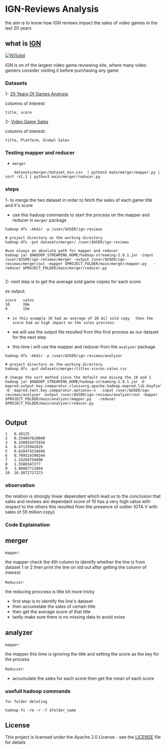 # IGN-Reviews Analysis

the aim is to know how IGN reviews impact the sales of video games
in the last 20 years

## what is [IGN](http://me.ign.com/en/)

[![N|Solid](https://superrepo.org/static/images/icons/original/xplugin.video.ign_com.png.pagespeed.ic.mp10cLVn3C.png)](http://me.ign.com/en/)

IGN is on of the largest video game reviewing site, where many video gamers consider visiting it before purchasing any game

### Datasets 
1- [20 Years Of Games Analysis](https://www.kaggle.com/ash316/20-years-of-games-analysis)

columns of interest:

```
title, score
```

2- [Video Game Sales](https://www.kaggle.com/gregorut/videogamesales)

columns of interest:
```
title, Platform, Global Sales
```
### Testing mapper and reducer
- `merger`
```
    datasets/merger/dataset_min.csv  | python3 main/merger/mapper.py | sort -k1,1 | python3 main/merger/reducer.py 
```

### steps

1- to merge the two dataset in order to fetch the sales of each game title and it's score 
- use this hadoop commands to start the process on the mapper and reducer in _`merger`_ package

```
hadoop dfs -mkdir -p /user/$USER/ign-reviews

# project directory as the working directory
hadoop dfs -put datasets/merger/ /user/$USER/ign-reviews

#use always an absolute path for mapper and reducer 
hadoop jar $HADOOP_STREAMING_HOME/hadoop-streaming-2.8.1.jar -input /user/$USER/ign-reviews/merger -output /user/$USER/ign-reviews/merger/out -mapper $PROJECT_FOLDER/main/merger/mapper.py   -reducer $PROJECT_FOLDER/main/merger/reducer.py


```

2- next step is to get the average sold game copies for each score 

ex output:
```
score   sales
10      20m
9       15m
```
 - ``in this example 10 had an average of 20 mil sold copy  `` 
 ``then the score had an high impact on the sales proccess``
 
- we will use the output file resulted from this first process as our dataset for the next step

- this time i will use the mapper and reducer from the ``analyzer`` package
```
hadoop dfs -mkdir -p /user/$USER/ign-reviews/analyzer

# project directory as the working directory
hadoop dfs -put datasets/merger/titles-scores-sales.csv

# change the sort method since the default one mixing the 10 and 1
hadoop jar $HADOOP_STREAMING_HOME/hadoop-streaming-2.8.1.jar -D mapred.output.key.comparator.class=org.apache.hadoop.mapred.lib.KeyFieldBasedComparator -D  mapred.text.key.comparator.options=-n  -input /user/$USER/ign-reviews/analyzer -output /user/$USER/ign-reviews/analyzer/out -mapper $PROJECT_FOLDER/main/analyzer/mapper.py   -reducer $PROJECT_FOLDER/main/analyzer/reducer.py


```

## Output 

```
1	0.16125
2	0.334047619048
3	0.330053475936
4	0.47115942029
5	0.610474516696
6	0.709524390244
7	1.24264754098
8	1.5580347277
9	3.00887711864
10	10.5872727273

```


### observation

the relation is strongly linear dependant which lead us to the conclusion that sales and reviews are dependant
score of 10 has a very high value with respect to the others this resulted from the presence of outlier (GTA V
with sales of 55 million copy)

### Code Explaination

## merger

`mapper`:

the mapper check the 4th column to identify whether the line is from dataset 1 or 2 
then print the line on std out after getting the column of interest

`Reduccer`:

the reducing proccess is litte bit more tricky
- first step is to identify the line's dataset 
- then accumelate the sales of certain title 
- then get the average score of that title 
- lastly make sure there is no missing data to avoid noise

## analyzer

`mapper`:

the mapper this time is ignoring the title and setting the score as the key for the process

`Reduccer`:

- accumulate the sales for each score then get the mean of each score


### usefull hadoop commands

`for folder deleting`

```
hadoop fs -rm -r -f $folder_name
```

## License

This project is licensed under the Apache 2.0 License - see the [LICENSE](LICENSE) file for details


